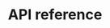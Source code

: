 ---
pcx_content_type: navigation
title: API reference
external_link: /api/operations/zone-settings-get-polish-setting
weight: 3
_build:
  publishResources: false
  render: never
---